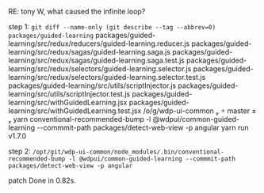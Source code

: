 RE: tony W, what caused the infinite loop? 

step 1:  `git diff --name-only (git describe --tag --abbrev=0) packages/guided-learning`
packages/guided-learning/src/redux/reducers/guided-learning.reducer.js
packages/guided-learning/src/redux/sagas/guided-learning.saga.js
packages/guided-learning/src/redux/sagas/guided-learning.saga.test.js
packages/guided-learning/src/redux/selectors/guided-learning.selector.js
packages/guided-learning/src/redux/selectors/guided-learning.selector.test.js
packages/guided-learning/src/utils/scriptInjector.js
packages/guided-learning/src/utils/scriptInjector.test.js
packages/guided-learning/src/withGuidedLearning.jsx
packages/guided-learning/src/withGuidedLearning.test.jsx
 /o/g/wdp-ui-common   master ±  yarn conventional-recommended-bump -l @wdpui/common-guided-learning  --commmit-path packages/detect-web-view  -p angular
yarn run v1.7.0


step 2: `/opt/git/wdp-ui-common/node_modules/.bin/conventional-recommended-bump -l @wdpui/common-guided-learning --commmit-path packages/detect-web-view -p angular`

patch
Done in 0.82s.